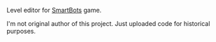 Level editor for [SmartBots](https://github.com/smartbotsgame/SmartBots) game. 

I'm not original author of this project. Just uploaded code for historical purposes.